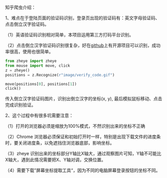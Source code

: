 知乎爬虫介绍：

1、难点在于登陆页面的验证码识别，登录页出现的验证码有：英文字母验证码、点击倒立汉字验证码。

（1）英语验证码识别相对简单，本项目运用第三方打码平台识别。

（2）点击倒立汉字验证码识别很复杂，好在[github]("https://github.com/muchrooms/zheye")上有开源项目可以识别，成功率很高，使用也很简单。
```python
from zheye import zheye
from mouse import move, click
z = zheye()
positions = z.Recognize(r"image/verify_code.gif")

move(positions[0], positions[1])
click()

```
传入倒立汉字验证码图片，识别出倒立汉字的坐标(x, y), 最后模拟鼠标移动、点击完成识别验证。

2、这个过程中有很多坑需要注意：

（1）打开的浏览器必须是缩放为100%模式，不然识别出来的坐标不正确

（2）Chrome 浏览器必须保证和初始打开时一样，特别是出现下载文件的进度条时，要关闭进度条，以免遮挡住浏览器底部，影响坐标。

（3）zheye 识别出来的坐标部分Y轴比X轴大，通过观察图片可知，Y轴不可能比X轴大，遇到此情况需要把X、Y轴对调，交换位置。

（4）需要下载”屏幕坐标提取工具“，因为不同的电脑屏幕登录按钮的坐标不同。